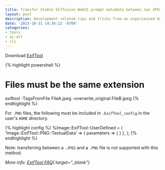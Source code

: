 ```yaml
---
title: Transfer Stable Diffusion WebUI prompt metadata between two JPEG or PNG files
layout: post
description: Development related tips and tricks from an experienced developer.
date: '2023-10-31 14:36:12 -0700'
categories:
- tools
- ai-art
- cli
---
```


Download [ExifTool][exiftool]

{% highlight powershell %}
# Files must be the same extension
exiftool -TagsFromFile FileA.jpeg -overwrite_original FileB.jpeg
{% endhighlight %}
<br />

For `.PNG` files, the following must be included in `.ExifTool_config` in the user's `HOME` directory.

{% highlight config %}
%Image::ExifTool::UserDefined = (
    'Image::ExifTool::PNG::TextualData' => {
        parameters => { }
    },
);
{% endhighlight %}
<br />

Note: transferring between a `.JPEG` and a `.PNG` file is not supported with this method.

*More info: [ExifTool FAQ][exiftool-faq]{:target="_blank"}*

[exiftool]: https://exiftool.org
[exiftool-faq]: https://exiftool.org/faq.html

